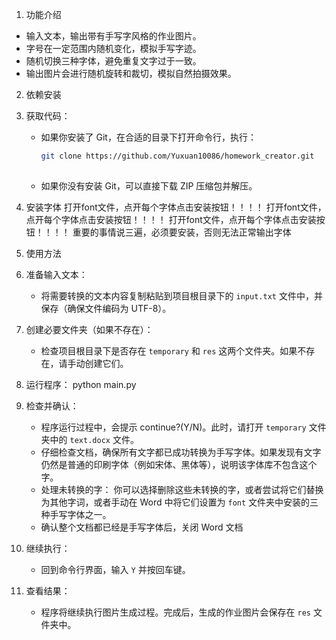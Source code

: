 1. 功能介绍

-   输入文本，输出带有手写字风格的作业图片。
-   字号在一定范围内随机变化，模拟手写字迹。
-   随机切换三种字体，避免重复文字过于一致。
-   输出图片会进行随机旋转和裁切，模拟自然拍摄效果。
2. 依赖安装

1.  获取代码：
    -   如果你安装了 Git，在合适的目录下打开命令行，执行：
        ```bash
        git clone https://github.com/Yuxuan10086/homework_creator.git
       
        ```
    -   如果你没有安装 Git，可以直接下载 ZIP 压缩包并解压。
2. 安装字体
   打开font文件，点开每个字体点击安装按钮！！！！
   打开font文件，点开每个字体点击安装按钮！！！！
   打开font文件，点开每个字体点击安装按钮！！！！
   重要的事情说三遍，必须要安装，否则无法正常输出字体

3. 使用方法

1.  准备输入文本：
    -   将需要转换的文本内容复制粘贴到项目根目录下的 `input.txt` 文件中，并保存（确保文件编码为 UTF-8）。
2.  创建必要文件夹（如果不存在）：
    -   检查项目根目录下是否存在 `temporary` 和 `res` 这两个文件夹。如果不存在，请手动创建它们。
3.  运行程序：
        python main.py

4.  检查并确认：
    -   程序运行过程中，会提示 continue?(Y/N)。此时，请打开 `temporary` 文件夹中的 `text.docx` 文件。
    -   仔细检查文档，确保所有文字都已成功转换为手写字体。如果发现有文字仍然是普通的印刷字体（例如宋体、黑体等），说明该字体库不包含这个字。
    -   处理未转换的字： 你可以选择删除这些未转换的字，或者尝试将它们替换为其他字词，或者手动在 Word 中将它们设置为 `font` 文件夹中安装的三种手写字体之一。
    -   确认整个文档都已经是手写字体后，关闭 Word 文档
5.  继续执行：
    -   回到命令行界面，输入 `Y` 并按回车键。
6.  查看结果：
    -   程序将继续执行图片生成过程。完成后，生成的作业图片会保存在 `res` 文件夹中。


